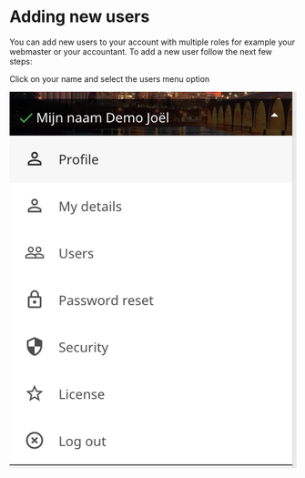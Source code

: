 # Adding new users

You can add new users to your account with multiple roles for example your webmaster or your accountant.
To add a new user follow the next few steps:

Click on your name and select the users menu option

![PowerPanel profile menu](../../images/Screen-Shot-2017-05-23-at-15.47.33.png)
